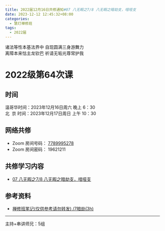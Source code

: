 ```yaml
---
title: 2022届12月16日共修通知#07 八无暇之7/8 八无暇之暗劫支，喑哑支
date: 2023-12-12 12:45:32+08:00
categories:
  - 慧灯禅修班
tags:
  - 2022届
---
```

诸法等性本基法界中 自现圆满三身游舞力\
离障本来怙主龙钦巴 祈请无垢光尊常护我

# 2022级第64次课

## 时间

温哥华时间：2023年12月16日周六 晚上 6：30\
北  京 时间：2023年12月17日周日 上午 10：30

## 网络共修

* Zoom 房间号码： [7789995278](https://us02web.zoom.us/j/7789995278?pwd=VjZmbWJFY2k2K0E5RVB2cTNIQmhqUT09)
* Zoom 房间密码： 19621211

## 共修学习内容

* [07 八无暇之7/8
八无暇之暗劫支，喑哑支](https://www.huidengchanxiu.net/4jx/1xm/07)


## 参考资料

* [禅修班笔记(仅供参考请勿转发) /7暗劫(3h)](https://bj.cxb123.cc/1xm/1-ba-wu-xia/1.7-fo-bu-chu-shi/)

- - -


主持+串讲师兄：5组
